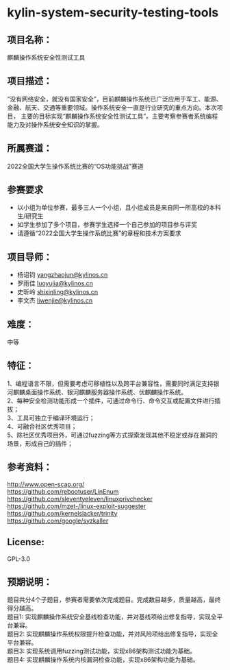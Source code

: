 # kylin-system-security-testing-tools
## 项目名称：
麒麟操作系统安全性测试工具
## 项目描述：
“没有网络安全，就没有国家安全”，目前麒麟操作系统已广泛应用于军工、能源、金融、航天、交通等重要领域。操作系统安全一直是行业研究的重点方向。本次项目，
主要的目标实现“麒麟操作系统安全性测试工具”。主要考察参赛者系统编程能力及对操作系统安全知识的掌握。
## 所属赛道：
2022全国大学生操作系统比赛的“OS功能挑战”赛道
## 参赛要求
* 以小组为单位参赛，最多三人一个小组，且小组成员是来自同一所高校的本科生/研究生
* 如学生参加了多个项目，参赛学生选择一个自己参加的项目参与评奖
* 请遵循“2022全国大学生操作系统比赛”的章程和技术方案要求
## 项目导师：
* 杨诏钧 yangzhaojun@kylinos.cn  
* 罗雨佳 luoyujia@kylinos.cn  
* 史昕岭 shixinling@kylinos.cn  
* 李文杰 liwenjie@kylinos.cn  
## 难度：
中等
## 特征：
1、编程语言不限，但需要考虑可移植性以及跨平台兼容性，需要同时满足支持银河麒麟桌面操作系统、银河麒麟服务器操作系统、优麒麟操作系统。  
2、每种安全检测功能形成一个插件，可通过命令行、命令交互或配置文件进行插拔；  
3、工具可独立于编译环境运行；  
4、可融合社区优秀项目；  
5、除社区优秀项目外，可通过fuzzing等方式探索发现其他不稳定或存在漏洞的场景，形成自己的插件；  
## 参考资料：
http://www.open-scap.org/  
https://github.com/rebootuser/LinEnum  
https://github.com/sleventyeleven/linuxprivchecker  
https://github.com/mzet-/linux-exploit-suggester  
https://github.com/kernelslacker/trinity  
https://github.com/google/syzkaller  
## License:
GPL-3.0
## 预期说明：
题目共分4个子题目，参赛者需要依次完成题目。完成数目越多，质量越高，最终得分越高。  
题目1:   实现麒麟操作系统安全基线检查功能，并对基线项给出修复指导，实现全平台兼容。  
题目2:   实现麒麟操作系统权限提升检查功能，并对风险项给出修复指导，实现全平台兼容。  
题目3:   实现系统调用fuzzing测试功能，实现x86架构测试功能为基础。  
题目4:   实现麒麟操作系统内核漏洞检查功能，实现x86架构功能为基础。  
